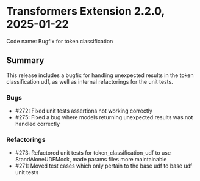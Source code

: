 # Transformers Extension 2.2.0, 2025-01-22

Code name: Bugfix for token classification

## Summary

This release includes a bugfix for handling unexpected results in the token classification udf, 
as well as internal refactorings for the unit tests.

### Bugs

- #272: Fixed unit tests assertions not working correctly
- #275: Fixed a bug where models returning unexpected results was not handled correctly

### Refactorings

- #273: Refactored unit tests for token_classification_udf to use StandAloneUDFMock, made params files more maintainable
- #271: Moved test cases which only pertain to the base udf to base udf unit tests

